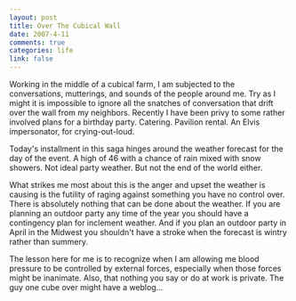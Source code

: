 ```yaml
--- 
layout: post
title: Over The Cubical Wall
date: 2007-4-11
comments: true
categories: life
link: false
---
```

Working in the middle of a cubical farm, I am subjected to the conversations, mutterings, and sounds of the people around me.  Try as I might it is impossible to ignore all the snatches of conversation that drift over the wall from my neighbors.  Recently I have been privy to some rather involved plans for a birthday party. Catering. Pavilion rental. An Elvis impersonator, for crying-out-loud.

Today's installment in this saga hinges around the weather forecast for the day of the event. A high of 46 with a chance of rain mixed with snow showers.  Not ideal party weather. But not the end of the world either.

What strikes me most about this is the anger and upset the weather is causing is the futility of raging against something you have no control over. There is absolutely nothing that can be done about the weather. If you are planning an outdoor party any time of the year you should have a contingency plan for inclement weather. And if you plan an outdoor party in April in the Midwest you shouldn't have a stroke when the forecast is wintry rather than summery.

The lesson here for me is to recognize when I am allowing me blood pressure to be controlled by external forces, especially when those forces might be inanimate.  Also, that nothing you say or do at work is private.  The guy one cube over might have a weblog...
